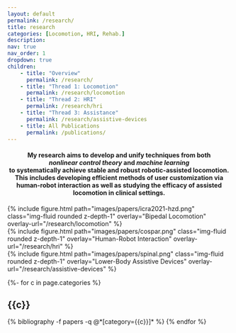 ```yaml
---
layout: default
permalink: /research/
title: research
categories: [Locomotion, HRI, Rehab.]
description:  
nav: true
nav_order: 1
dropdown: true
children: 
    - title: "Overview"
      permalink: /research/
    - title: "Thread 1: Locomotion"
      permalink: /research/locomotion
    - title: "Thread 2: HRI"
      permalink: /research/hri
    - title: "Thread 3: Assistance"
      permalink: /research/assistive-devices
    - title: All Publications
      permalink: /publications/
---
```


<center>    
    <h4> My research aims to develop and unify techniques from both <br> <i>nonlinear control theory</i> and <i>machine learning</i> <br>to systematically achieve stable and robust robotic-assisted locomotion. This includes developing efficient methods of user customization via human-robot interaction as well as studying the efficacy of assisted locomotion in clinical settings. 
    <!-- <b>Bipedal Locomotion</b>, <b>Human Robot Interaction</b>, and <b>Lower-Body Assistive Devices</b>. -->
    </h4>
</center>


<div class="row mt-3">
    <div class="col-sm mt-3 mt-md-0">
        {% include figure.html path="images/papers/icra2021-hzd.png" class="img-fluid rounded z-depth-1" overlay="Bipedal Locomotion" 
            overlay-url="/research/locomotion" %}
    </div>
    <div class="col-sm mt-3 mt-md-0">
        {% include figure.html path="images/papers/cospar.png" class="img-fluid rounded z-depth-1" overlay="Human-Robot Interaction" 
        overlay-url="/research/hri" %}
    </div>
    <div class="col-sm mt-3 mt-md-0">
        {% include figure.html path="images/papers/spinal.png" class="img-fluid rounded z-depth-1" overlay="Lower-Body Assistive Devices" 
        overlay-url="/research/assistive-devices" %}
    </div>
</div>

<!-- _pages/publications.md -->
<div class="publications">

{%- for c in page.categories %}
  <a id="Test">
  <h2 class="year">{{c}}</h2>
  {% bibliography -f papers -q @*[category={{c}}]* %}
  </a>
{% endfor %}

</div>

